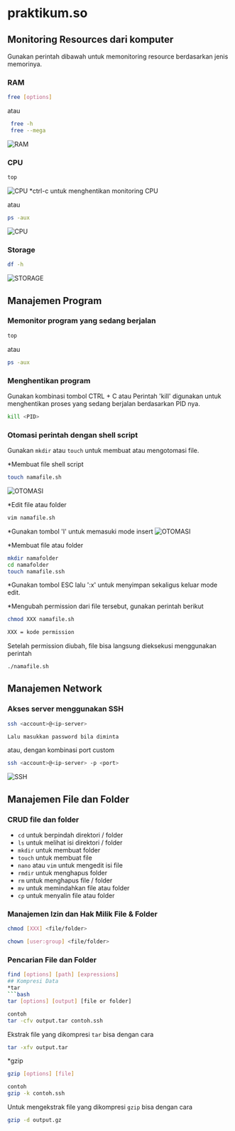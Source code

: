# praktikum.so

## Monitoring Resources dari komputer
Gunakan perintah dibawah untuk memonitoring resource berdasarkan jenis memorinya.

### RAM
```bash
free [options]
```
atau
```bash
 free -h
 free --mega
```

![RAM](ram.png)

### CPU
```bash
top
```
![CPU](cpu1.png)
*ctrl-c untuk menghentikan monitoring CPU

atau
```bash
ps -aux
``` 
![CPU](cpu1.png)

### Storage
```bash
df -h
```
![STORAGE](storage.png)

## Manajemen Program

### Memonitor program yang sedang berjalan
```bash
top
```
atau
```bash
ps -aux
```

### Menghentikan program
Gunakan kombinasi tombol CTRL + C
atau
Perintah 'kill' digunakan untuk menghentikan proses yang sedang berjalan berdasarkan PID nya.
```bash
kill <PID>
```

### Otomasi perintah dengan shell script
Gunakan `mkdir` atau `touch` untuk membuat atau mengotomasi file.

*Membuat file shell script
```bash
touch namafile.sh
```
![OTOMASI](otomasi1.png)

*Edit file atau folder
```bash
vim namafile.sh
```
*Gunakan tombol 'I' untuk memasuki mode insert
![OTOMASI](otomasi2.png)

*Membuat file atau folder
```bash
mkdir namafolder
cd namafolder
touch namafile.ssh
```
*Gunakan tombol ESC lalu ':x' untuk menyimpan sekaligus keluar mode edit.

*Mengubah permission dari file tersebut, gunakan perintah berikut

```bash
chmod XXX namafile.sh

XXX = kode permission
```

Setelah permission diubah, file bisa langsung dieksekusi menggunakan perintah
```bash
./namafile.sh
```

## Manajemen Network

### Akses server menggunakan SSH
```bash
ssh <account>@<ip-server>

Lalu masukkan password bila diminta
```
atau, dengan kombinasi port custom

```bash
ssh <account>@<ip-server> -p <port>
```
![SSH](ssh.png)

## Manajemen File dan Folder

### CRUD file dan folder
- `cd` untuk berpindah direktori / folder
- `ls` untuk melihat isi direktori / folder
- `mkdir` untuk membuat folder
- `touch` untuk membuat file
- `nano` atau `vim` untuk mengedit isi file
- `rmdir` untuk menghapus folder
- `rm` untuk menghapus file / folder
- `mv` untuk memindahkan file atau folder
- `cp` untuk menyalin file atau folder


### Manajemen Izin dan Hak Milik File & Folder
```bash
chmod [XXX] <file/folder>
```

```bash
chown [user:group] <file/folder> 
```

### Pencarian File dan Folder
```bash
find [options] [path] [expressions]
## Kompresi Data
*tar
```bash
tar [options] [output] [file or folder]

contoh
tar -cfv output.tar contoh.ssh
```
Ekstrak file yang dikompresi `tar` bisa dengan cara
```bash
tar -xfv output.tar
```

*gzip
```bash
gzip [options] [file]

contoh
gzip -k contoh.ssh
```
Untuk mengekstrak file yang dikompresi `gzip` bisa dengan cara
```bash
gzip -d output.gz
```
